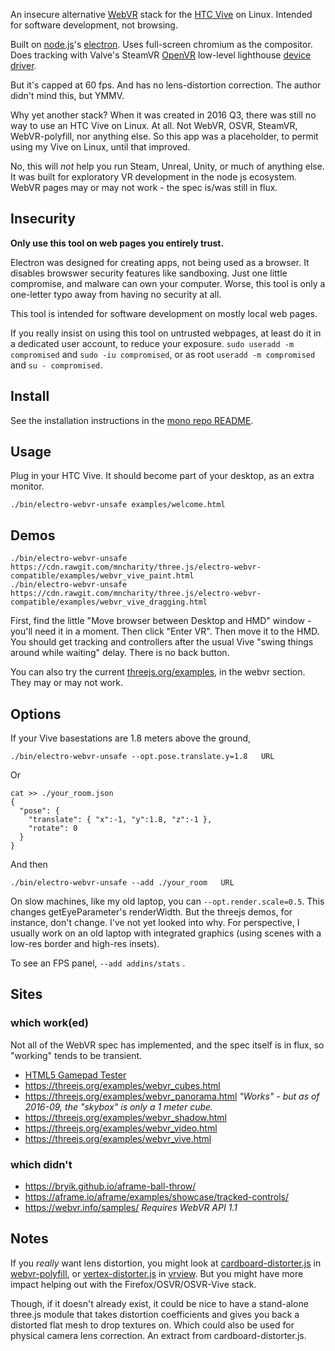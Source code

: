 An insecure alternative [WebVR](https://en.wikipedia.org/wiki/WebVR) stack for the [HTC Vive](https://en.wikipedia.org/wiki/HTC_Vive) on Linux.  Intended for software development, not browsing.

Built on [node.js](https://nodejs.org/)'s [electron](http://electron.atom.io/).  Uses full-screen chromium as the compositor.  Does tracking with Valve's SteamVR [OpenVR](https://github.com/ValveSoftware/openvr) low-level lighthouse [device driver](../steamvr-lighthouse-driver/).

But it's capped at 60 fps.  And has no lens-distortion correction.  The author didn't mind this, but YMMV.

Why yet another stack?  When it was created in 2016 Q3, there was still no way to use an HTC Vive on Linux.  At all.  Not WebVR, OSVR, SteamVR, WebVR-polyfill, nor anything else.  So this app was a placeholder, to permit using my Vive on Linux, until that improved.

No, this will *not* help you run Steam, Unreal, Unity, or much of anything else.  It was built for exploratory VR development in the node js ecosystem.  WebVR pages may or may not work - the spec is/was still in flux.

## Insecurity

**Only use this tool on web pages you entirely trust.**

Electron was designed for creating apps, not being used as a browser.  It disables browswer security features like sandboxing.  Just one little compromise, and malware can own your computer.  Worse, this tool is only a one-letter typo away from having no security at all.

This tool is intended for software development on mostly local web pages.

If you really insist on using this tool on untrusted webpages, at least do it in a dedicated user account, to reduce your exposure.  `sudo useradd -m compromised` and `sudo -iu compromised`, or as root `useradd -m compromised` and `su - compromised`.


## Install

See the installation instructions in the [mono repo README](../../README.md).

## Usage

Plug in your HTC Vive.  It should become part of your desktop, as an extra monitor.

    ./bin/electro-webvr-unsafe examples/welcome.html

## Demos

    ./bin/electro-webvr-unsafe https://cdn.rawgit.com/mncharity/three.js/electro-webvr-compatible/examples/webvr_vive_paint.html
    ./bin/electro-webvr-unsafe https://cdn.rawgit.com/mncharity/three.js/electro-webvr-compatible/examples/webvr_vive_dragging.html

First, find the little "Move browser between Desktop and HMD" window - you'll need it in a moment.  Then click "Enter VR".  Then move it to the HMD.  You should get tracking and controllers after the usual Vive "swing things around while waiting" delay.  There is no back button.

You can also try the current <a href="https://threejs.org/examples/">threejs.org/examples</a>, in the webvr section.  They may or may not work.

## Options

If your Vive basestations are 1.8 meters above the ground,

    ./bin/electro-webvr-unsafe --opt.pose.translate.y=1.8   URL


Or

    cat >> ./your_room.json
    {
      "pose": {
        "translate": { "x":-1, "y":1.8, "z":-1 },
        "rotate": 0
      }
    }

And then

    ./bin/electro-webvr-unsafe --add ./your_room   URL

On slow machines, like my old laptop, you can `--opt.render.scale=0.5`.  This changes getEyeParameter's renderWidth.  But the threejs demos, for instance, don't change.  I've not yet looked into why.  For perspective, I usually work on an old laptop with integrated graphics (using scenes with a low-res border and high-res insets).

To see an FPS panel, `--add addins/stats` .

## Sites

### which work(ed)

Not all of the WebVR spec has implemented, and the spec itself is in flux, so "working" tends to be transient.

* [HTML5 Gamepad Tester](http://html5gamepad.com/)
* https://threejs.org/examples/webvr_cubes.html
* https://threejs.org/examples/webvr_panorama.html *"Works" - but as of 2016-09, the "skybox" is only a 1 meter cube.*
* https://threejs.org/examples/webvr_shadow.html
* https://threejs.org/examples/webvr_video.html
* https://threejs.org/examples/webvr_vive.html

### which didn't

* https://bryik.github.io/aframe-ball-throw/
* https://aframe.io/aframe/examples/showcase/tracked-controls/
* https://webvr.info/samples/  *Requires WebVR API 1.1*

## Notes

If you *really* want lens distortion, you might look at [cardboard-distorter.js](https://github.com/googlevr/webvr-polyfill/blob/master/src/cardboard-distorter.js) in [webvr-polyfill](https://github.com/googlevr/webvr-polyfill), or [vertex-distorter.js](https://github.com/googlevr/vrview/blob/master/src/vertex-distorter.js) in [vrview](https://github.com/googlevr/vrview).  But you might have more impact helping out with the Firefox/OSVR/OSVR-Vive stack.

Though, if it doesn't already exist, it could be nice to have a stand-alone three.js module that takes distortion coefficients and gives you back a distorted flat mesh to drop textures on.  Which could also be used for physical camera lens correction.  An extract from cardboard-distorter.js.
